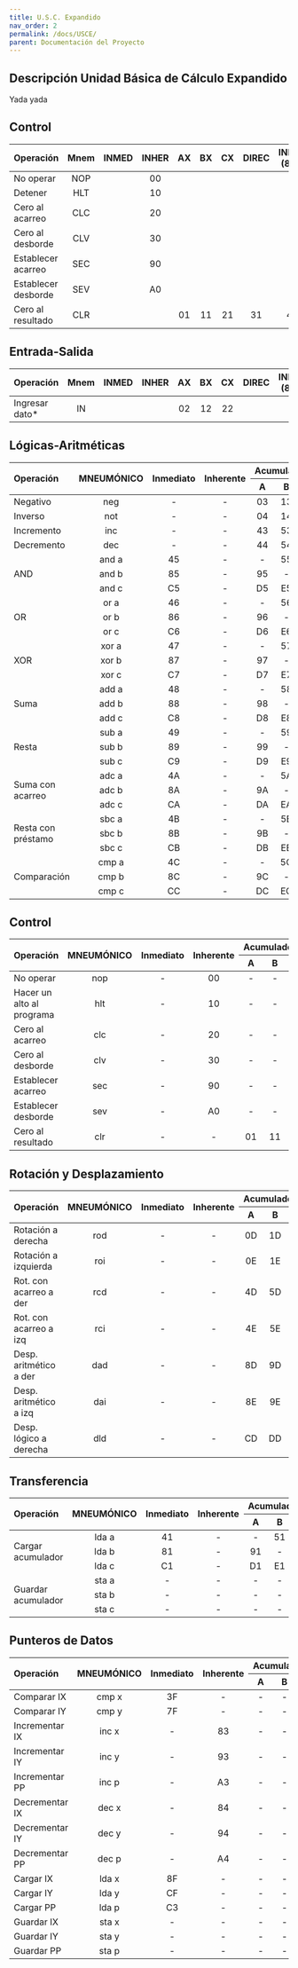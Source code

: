 ```yaml
---
title: U.S.C. Expandido
nav_order: 2
permalink: /docs/USCE/
parent: Documentación del Proyecto
---
```


## Descripción Unidad Básica de Cálculo Expandido

Yada yada

## Control

| Operación           | Mnem | INMED | INHER | AX | BX | CX | DIREC | INDEX (80_) |
|:--------------------|:----:|:-----:|:-----:|:-:|:-:|:-:|:-----:|:-----------:|
| No operar           | NOP |       | 00 | | | | | | |
| Detener             | HLT |       | 10 | | | | | | |
| Cero al acarreo     | CLC |       | 20 | | | | | | |
| Cero al desborde    | CLV |       | 30 | | | | | | |
| Establecer acarreo  | SEC |       | 90 | | | | | | |
| Establecer desborde | SEV |       | A0 | | | | | | |
| Cero al resultado   | CLR |       | | 01 | 11 | 21 | 31 | 41 | C1 |

## Entrada-Salida

| Operación      | Mnem | INMED | INHER | AX | BX | CX | DIREC | INDEX (80_) |
|:---------------|:----:|:-----:|:-----:|:-:|:-:|:-:|:-----:|:-----------:|
| Ingresar dato* | IN | | | 02 | 12 | 22 | | |

## Lógicas-Aritméticas

<table>
    <thead>
        <tr>
            <th rowspan=2 style="text-align: left;">Operación</th>
            <th rowspan=2 style="text-align: center;">MNEUMÓNICO</th>
            <th rowspan=2 style="text-align: center;">Inmediato</th>
            <th rowspan=2 style="text-align: center;">Inherente</th>
            <th colspan=3 style="text-align: center;">Acumuladores</th>
            <th rowspan=2 style="text-align: center;">Directo</th>
            <th colspan=2 style="text-align: center;">Indexado</th>
        </tr>
        <tr>
            <th style="text-align: center;">A</th>
            <th style="text-align: center;">B</th>
            <th style="text-align: center;">C</th>
            <th style="text-align: center;">IX</th>
            <th style="text-align: center;">IY</th>
        </tr>
    </thead>
    <tbody>
        <tr>
            <td style="text-align: left;">Negativo</td>
            <td style="text-align: center;">neg</td>
            <td style="text-align: center;">-</td>
            <td style="text-align: center;">-</td>
            <td style="text-align: center;">03</td>
            <td style="text-align: center;">13</td>
            <td style="text-align: center;">23</td>
            <td style="text-align: center;">33</td>
            <td style="text-align: center;">43</td>
            <td style="text-align: center;">C3</td>
        </tr>
        <tr>
            <td style="text-align: left;">Inverso</td>
            <td style="text-align: center;">not</td>
            <td style="text-align: center;">-</td>
            <td style="text-align: center;">-</td>
            <td style="text-align: center;">04</td>
            <td style="text-align: center;">14</td>
            <td style="text-align: center;">24</td>
            <td style="text-align: center;">34</td>
            <td style="text-align: center;">44</td>
            <td style="text-align: center;">C4</td>
        </tr>
        <tr>
            <td style="text-align: left;">Incremento</td>
            <td style="text-align: center;">inc</td>
            <td style="text-align: center;">-</td>
            <td style="text-align: center;">-</td>
            <td style="text-align: center;">43</td>
            <td style="text-align: center;">53</td>
            <td style="text-align: center;">63</td>
            <td style="text-align: center;">73</td>
            <td style="text-align: center;">53</td>
            <td style="text-align: center;">D3</td>
        </tr>
        <tr>
            <td style="text-align: left;">Decremento</td>
            <td style="text-align: center;">dec</td>
            <td style="text-align: center;">-</td>
            <td style="text-align: center;">-</td>
            <td style="text-align: center;">44</td>
            <td style="text-align: center;">54</td>
            <td style="text-align: center;">64</td>
            <td style="text-align: center;">74</td>
            <td style="text-align: center;">54</td>
            <td style="text-align: center;">D4</td>
        </tr>
        <tr>
            <td rowspan=3>AND</td>
            <td style="text-align: center;">and a</td>
            <td style="text-align: center;">45</td>
            <td style="text-align: center;">-</td>
            <td style="text-align: center;">-</td>
            <td style="text-align: center;">55</td>
            <td style="text-align: center;">65</td>
            <td style="text-align: center;">75</td>
            <td style="text-align: center;">05</td>
            <td style="text-align: center;">85</td>
        </tr>
        <tr>
            <td style="text-align: center;">and b</td>
            <td style="text-align: center;">85</td>
            <td style="text-align: center;">-</td>
            <td style="text-align: center;">95</td>
            <td style="text-align: center;">-</td>
            <td style="text-align: center;">A5</td>
            <td style="text-align: center;">B5</td>
            <td style="text-align: center;">15</td>
            <td style="text-align: center;">95</td>
        </tr>
        <tr>
            <td style="text-align: center;">and c</td>
            <td style="text-align: center;">C5</td>
            <td style="text-align: center;">-</td>
            <td style="text-align: center;">D5</td>
            <td style="text-align: center;">E5</td>
            <td style="text-align: center;">-</td>
            <td style="text-align: center;">F5</td>
            <td style="text-align: center;">25</td>
            <td style="text-align: center;">A5</td>
        </tr>
        <tr>
            <td rowspan=3>OR</td>
            <td style="text-align: center;">or a</td>
            <td style="text-align: center;">46</td>
            <td style="text-align: center;">-</td>
            <td style="text-align: center;">-</td>
            <td style="text-align: center;">56</td>
            <td style="text-align: center;">66</td>
            <td style="text-align: center;">76</td>
            <td style="text-align: center;">06</td>
            <td style="text-align: center;">86</td>
        </tr>
        <tr>
            <td style="text-align: center;">or b</td>
            <td style="text-align: center;">86</td>
            <td style="text-align: center;">-</td>
            <td style="text-align: center;">96</td>
            <td style="text-align: center;">-</td>
            <td style="text-align: center;">A6</td>
            <td style="text-align: center;">B6</td>
            <td style="text-align: center;">16</td>
            <td style="text-align: center;">96</td>
        </tr>
        <tr>
            <td style="text-align: center;">or c</td>
            <td style="text-align: center;">C6</td>
            <td style="text-align: center;">-</td>
            <td style="text-align: center;">D6</td>
            <td style="text-align: center;">E6</td>
            <td style="text-align: center;">-</td>
            <td style="text-align: center;">F6</td>
            <td style="text-align: center;">26</td>
            <td style="text-align: center;">A6</td>
        </tr>
        <tr>
            <td rowspan=3>XOR</td>
            <td style="text-align: center;">xor a</td>
            <td style="text-align: center;">47</td>
            <td style="text-align: center;">-</td>
            <td style="text-align: center;">-</td>
            <td style="text-align: center;">57</td>
            <td style="text-align: center;">67</td>
            <td style="text-align: center;">77</td>
            <td style="text-align: center;">07</td>
            <td style="text-align: center;">87</td>
        </tr>
        <tr>
            <td style="text-align: center;">xor b</td>
            <td style="text-align: center;">87</td>
            <td style="text-align: center;">-</td>
            <td style="text-align: center;">97</td>
            <td style="text-align: center;">-</td>
            <td style="text-align: center;">A7</td>
            <td style="text-align: center;">B7</td>
            <td style="text-align: center;">17</td>
            <td style="text-align: center;">97</td>
        </tr>
        <tr>
            <td style="text-align: center;">xor c</td>
            <td style="text-align: center;">C7</td>
            <td style="text-align: center;">-</td>
            <td style="text-align: center;">D7</td>
            <td style="text-align: center;">E7</td>
            <td style="text-align: center;">-</td>
            <td style="text-align: center;">F7</td>
            <td style="text-align: center;">27</td>
            <td style="text-align: center;">A7</td>
        </tr>
        <tr>
            <td rowspan=3>Suma</td>
            <td style="text-align: center;">add a</td>
            <td style="text-align: center;">48</td>
            <td style="text-align: center;">-</td>
            <td style="text-align: center;">-</td>
            <td style="text-align: center;">58</td>
            <td style="text-align: center;">68</td>
            <td style="text-align: center;">78</td>
            <td style="text-align: center;">08</td>
            <td style="text-align: center;">88</td>
        </tr>
        <tr>
            <td style="text-align: center;">add b</td>
            <td style="text-align: center;">88</td>
            <td style="text-align: center;">-</td>
            <td style="text-align: center;">98</td>
            <td style="text-align: center;">-</td>
            <td style="text-align: center;">A8</td>
            <td style="text-align: center;">B8</td>
            <td style="text-align: center;">18</td>
            <td style="text-align: center;">98</td>
        </tr>
        <tr>
            <td style="text-align: center;">add c</td>
            <td style="text-align: center;">C8</td>
            <td style="text-align: center;">-</td>
            <td style="text-align: center;">D8</td>
            <td style="text-align: center;">E8</td>
            <td style="text-align: center;">-</td>
            <td style="text-align: center;">F8</td>
            <td style="text-align: center;">28</td>
            <td style="text-align: center;">A8</td>
        </tr>
        <tr>
            <td rowspan=3>Resta</td>
            <td style="text-align: center;">sub a</td>
            <td style="text-align: center;">49</td>
            <td style="text-align: center;">-</td>
            <td style="text-align: center;">-</td>
            <td style="text-align: center;">59</td>
            <td style="text-align: center;">69</td>
            <td style="text-align: center;">79</td>
            <td style="text-align: center;">09</td>
            <td style="text-align: center;">89</td>
        </tr>
        <tr>
            <td style="text-align: center;">sub b</td>
            <td style="text-align: center;">89</td>
            <td style="text-align: center;">-</td>
            <td style="text-align: center;">99</td>
            <td style="text-align: center;">-</td>
            <td style="text-align: center;">A9</td>
            <td style="text-align: center;">B9</td>
            <td style="text-align: center;">19</td>
            <td style="text-align: center;">99</td>
        </tr>
        <tr>
            <td style="text-align: center;">sub c</td>
            <td style="text-align: center;">C9</td>
            <td style="text-align: center;">-</td>
            <td style="text-align: center;">D9</td>
            <td style="text-align: center;">E9</td>
            <td style="text-align: center;">-</td>
            <td style="text-align: center;">F9</td>
            <td style="text-align: center;">29</td>
            <td style="text-align: center;">A9</td>
        </tr>
        <tr>
            <td rowspan=3>Suma con acarreo</td>
            <td style="text-align: center;">adc a</td>
            <td style="text-align: center;">4A</td>
            <td style="text-align: center;">-</td>
            <td style="text-align: center;">-</td>
            <td style="text-align: center;">5A</td>
            <td style="text-align: center;">6A</td>
            <td style="text-align: center;">7A</td>
            <td style="text-align: center;">0A</td>
            <td style="text-align: center;">8A</td>
        </tr>
        <tr>
            <td style="text-align: center;">adc b</td>
            <td style="text-align: center;">8A</td>
            <td style="text-align: center;">-</td>
            <td style="text-align: center;">9A</td>
            <td style="text-align: center;">-</td>
            <td style="text-align: center;">AA</td>
            <td style="text-align: center;">BA</td>
            <td style="text-align: center;">1A</td>
            <td style="text-align: center;">9A</td>
        </tr>
        <tr>
            <td style="text-align: center;">adc c</td>
            <td style="text-align: center;">CA</td>
            <td style="text-align: center;">-</td>
            <td style="text-align: center;">DA</td>
            <td style="text-align: center;">EA</td>
            <td style="text-align: center;">-</td>
            <td style="text-align: center;">FA</td>
            <td style="text-align: center;">2A</td>
            <td style="text-align: center;">AA</td>
        </tr>
        <tr>
            <td rowspan=3>Resta con préstamo</td>
            <td style="text-align: center;">sbc a</td>
            <td style="text-align: center;">4B</td>
            <td style="text-align: center;">-</td>
            <td style="text-align: center;">-</td>
            <td style="text-align: center;">5B</td>
            <td style="text-align: center;">6B</td>
            <td style="text-align: center;">7B</td>
            <td style="text-align: center;">0B</td>
            <td style="text-align: center;">8B</td>
        </tr>
        <tr>
            <td style="text-align: center;">sbc b</td>
            <td style="text-align: center;">8B</td>
            <td style="text-align: center;">-</td>
            <td style="text-align: center;">9B</td>
            <td style="text-align: center;">-</td>
            <td style="text-align: center;">AB</td>
            <td style="text-align: center;">BB</td>
            <td style="text-align: center;">1B</td>
            <td style="text-align: center;">9B</td>
        </tr>
        <tr>
            <td style="text-align: center;">sbc c</td>
            <td style="text-align: center;">CB</td>
            <td style="text-align: center;">-</td>
            <td style="text-align: center;">DB</td>
            <td style="text-align: center;">EB</td>
            <td style="text-align: center;">-</td>
            <td style="text-align: center;">FB</td>
            <td style="text-align: center;">2B</td>
            <td style="text-align: center;">AB</td>
        </tr>
        <tr>
            <td rowspan=3>Comparación</td>
            <td style="text-align: center;">cmp a</td>
            <td style="text-align: center;">4C</td>
            <td style="text-align: center;">-</td>
            <td style="text-align: center;">-</td>
            <td style="text-align: center;">5C</td>
            <td style="text-align: center;">6C</td>
            <td style="text-align: center;">7C</td>
            <td style="text-align: center;">0C</td>
            <td style="text-align: center;">8C</td>
        </tr>
        <tr>
            <td style="text-align: center;">cmp b</td>
            <td style="text-align: center;">8C</td>
            <td style="text-align: center;">-</td>
            <td style="text-align: center;">9C</td>
            <td style="text-align: center;">-</td>
            <td style="text-align: center;">AC</td>
            <td style="text-align: center;">BC</td>
            <td style="text-align: center;">1C</td>
            <td style="text-align: center;">9C</td>
        </tr>
        <tr>
            <td style="text-align: center;">cmp c</td>
            <td style="text-align: center;">CC</td>
            <td style="text-align: center;">-</td>
            <td style="text-align: center;">DC</td>
            <td style="text-align: center;">EC</td>
            <td style="text-align: center;">-</td>
            <td style="text-align: center;">FC</td>
            <td style="text-align: center;">2C</td>
            <td style="text-align: center;">AC</td>
        </tr>
    </tbody>
</table>

## Control

<table>
    <thead>
        <tr>
            <th rowspan=2 style="text-align: left;">Operación</th>
            <th rowspan=2 style="text-align: center;">MNEUMÓNICO</th>
            <th rowspan=2 style="text-align: center;">Inmediato</th>
            <th rowspan=2 style="text-align: center;">Inherente</th>
            <th colspan=3 style="text-align: center;">Acumuladores</th>
            <th rowspan=2 style="text-align: center;">Directo</th>
            <th colspan=2 style="text-align: center;">Indexado</th>
        </tr>
        <tr>
            <th style="text-align: center;">A</th>
            <th style="text-align: center;">B</th>
            <th style="text-align: center;">C</th>
            <th style="text-align: center;">IX</th>
            <th style="text-align: center;">IY</th>
        </tr>
    </thead>
    <tbody>
        <tr>
            <td style="text-align: left;">No operar</td>
            <td style="text-align: center;">nop</td>
            <td style="text-align: center;">-</td>
            <td style="text-align: center;">00</td>
            <td style="text-align: center;">-</td>
            <td style="text-align: center;">-</td>
            <td style="text-align: center;">-</td>
            <td style="text-align: center;">-</td>
            <td style="text-align: center;">-</td>
            <td style="text-align: center;">-</td>
        </tr>
        <tr>
            <td style="text-align: left;">Hacer un alto al programa</td>
            <td style="text-align: center;">hlt</td>
            <td style="text-align: center;">-</td>
            <td style="text-align: center;">10</td>
            <td style="text-align: center;">-</td>
            <td style="text-align: center;">-</td>
            <td style="text-align: center;">-</td>
            <td style="text-align: center;">-</td>
            <td style="text-align: center;">-</td>
            <td style="text-align: center;">-</td>
        </tr>
        <tr>
            <td style="text-align: left;">Cero al acarreo</td>
            <td style="text-align: center;">clc</td>
            <td style="text-align: center;">-</td>
            <td style="text-align: center;">20</td>
            <td style="text-align: center;">-</td>
            <td style="text-align: center;">-</td>
            <td style="text-align: center;">-</td>
            <td style="text-align: center;">-</td>
            <td style="text-align: center;">-</td>
            <td style="text-align: center;">-</td>
        </tr>
        <tr>
            <td style="text-align: left;">Cero al desborde</td>
            <td style="text-align: center;">clv</td>
            <td style="text-align: center;">-</td>
            <td style="text-align: center;">30</td>
            <td style="text-align: center;">-</td>
            <td style="text-align: center;">-</td>
            <td style="text-align: center;">-</td>
            <td style="text-align: center;">-</td>
            <td style="text-align: center;">-</td>
            <td style="text-align: center;">-</td>
        </tr>
        <tr>
            <td style="text-align: left;">Establecer acarreo</td>
            <td style="text-align: center;">sec</td>
            <td style="text-align: center;">-</td>
            <td style="text-align: center;">90</td>
            <td style="text-align: center;">-</td>
            <td style="text-align: center;">-</td>
            <td style="text-align: center;">-</td>
            <td style="text-align: center;">-</td>
            <td style="text-align: center;">-</td>
            <td style="text-align: center;">-</td>
        </tr>
        <tr>
            <td style="text-align: left;">Establecer desborde</td>
            <td style="text-align: center;">sev</td>
            <td style="text-align: center;">-</td>
            <td style="text-align: center;">A0</td>
            <td style="text-align: center;">-</td>
            <td style="text-align: center;">-</td>
            <td style="text-align: center;">-</td>
            <td style="text-align: center;">-</td>
            <td style="text-align: center;">-</td>
            <td style="text-align: center;">-</td>
        </tr>
        <tr>
            <td style="text-align: left;">Cero al resultado</td>
            <td style="text-align: center;">clr</td>
            <td style="text-align: center;">-</td>
            <td style="text-align: center;">-</td>
            <td style="text-align: center;">01</td>
            <td style="text-align: center;">11</td>
            <td style="text-align: center;">21</td>
            <td style="text-align: center;">31</td>
            <td style="text-align: center;">41</td>
            <td style="text-align: center;">C1</td>
        </tr>
    </tbody>
</table>

## Rotación y Desplazamiento

<table>
    <thead>
        <tr>
            <th rowspan=2 style="text-align: left;">Operación</th>
            <th rowspan=2 style="text-align: center;">MNEUMÓNICO</th>
            <th rowspan=2 style="text-align: center;">Inmediato</th>
            <th rowspan=2 style="text-align: center;">Inherente</th>
            <th colspan=3 style="text-align: center;">Acumuladores</th>
            <th rowspan=2 style="text-align: center;">Directo</th>
            <th colspan=2 style="text-align: center;">Indexado</th>
        </tr>
        <tr>
            <th style="text-align: center;">A</th>
            <th style="text-align: center;">B</th>
            <th style="text-align: center;">C</th>
            <th style="text-align: center;">IX</th>
            <th style="text-align: center;">IY</th>
        </tr>
    </thead>
    <tbody>
        <tr>
            <td style="text-align: left;">Rotación a derecha</td>
            <td style="text-align: center;">rod</td>
            <td style="text-align: center;">-</td>
            <td style="text-align: center;">-</td>
            <td style="text-align: center;">0D</td>
            <td style="text-align: center;">1D</td>
            <td style="text-align: center;">2D</td>
            <td style="text-align: center;">3D</td>
            <td style="text-align: center;">4D</td>
            <td style="text-align: center;">CD</td>
        </tr>
        <tr>
            <td style="text-align: left;">Rotación a izquierda</td>
            <td style="text-align: center;">roi</td>
            <td style="text-align: center;">-</td>
            <td style="text-align: center;">-</td>
            <td style="text-align: center;">0E</td>
            <td style="text-align: center;">1E</td>
            <td style="text-align: center;">2E</td>
            <td style="text-align: center;">3E</td>
            <td style="text-align: center;">4E</td>
            <td style="text-align: center;">CE</td>
        </tr>
        <tr>
            <td style="text-align: left;">Rot. con acarreo a der</td>
            <td style="text-align: center;">rcd</td>
            <td style="text-align: center;">-</td>
            <td style="text-align: center;">-</td>
            <td style="text-align: center;">4D</td>
            <td style="text-align: center;">5D</td>
            <td style="text-align: center;">6D</td>
            <td style="text-align: center;">7D</td>
            <td style="text-align: center;">5D</td>
            <td style="text-align: center;">DD</td>
        </tr>
        <tr>
            <td style="text-align: left;">Rot. con acarreo a izq</td>
            <td style="text-align: center;">rci</td>
            <td style="text-align: center;">-</td>
            <td style="text-align: center;">-</td>
            <td style="text-align: center;">4E</td>
            <td style="text-align: center;">5E</td>
            <td style="text-align: center;">6E</td>
            <td style="text-align: center;">7E</td>
            <td style="text-align: center;">5E</td>
            <td style="text-align: center;">DE</td>
        </tr>
        <tr>
            <td style="text-align: left;">Desp. aritmético a der</td>
            <td style="text-align: center;">dad</td>
            <td style="text-align: center;">-</td>
            <td style="text-align: center;">-</td>
            <td style="text-align: center;">8D</td>
            <td style="text-align: center;">9D</td>
            <td style="text-align: center;">AD</td>
            <td style="text-align: center;">BD</td>
            <td style="text-align: center;">6D</td>
            <td style="text-align: center;">ED</td>
        </tr>
        <tr>
            <td style="text-align: left;">Desp. aritmético a izq</td>
            <td style="text-align: center;">dai</td>
            <td style="text-align: center;">-</td>
            <td style="text-align: center;">-</td>
            <td style="text-align: center;">8E</td>
            <td style="text-align: center;">9E</td>
            <td style="text-align: center;">AE</td>
            <td style="text-align: center;">BE</td>
            <td style="text-align: center;">6E</td>
            <td style="text-align: center;">EE</td>
        </tr>
        <tr>
            <td style="text-align: left;">Desp. lógico a derecha</td>
            <td style="text-align: center;">dld</td>
            <td style="text-align: center;">-</td>
            <td style="text-align: center;">-</td>
            <td style="text-align: center;">CD</td>
            <td style="text-align: center;">DD</td>
            <td style="text-align: center;">ED</td>
            <td style="text-align: center;">FD</td>
            <td style="text-align: center;">7D</td>
            <td style="text-align: center;">FD</td>
        </tr>
    </tbody>
</table>

## Transferencia

<table>
    <thead>
        <tr>
            <th rowspan=2 style="text-align: left;">Operación</th>
            <th rowspan=2 style="text-align: center;">MNEUMÓNICO</th>
            <th rowspan=2 style="text-align: center;">Inmediato</th>
            <th rowspan=2 style="text-align: center;">Inherente</th>
            <th colspan=3 style="text-align: center;">Acumuladores</th>
            <th rowspan=2 style="text-align: center;">Directo</th>
            <th colspan=2 style="text-align: center;">Indexado</th>
        </tr>
        <tr>
            <th style="text-align: center;">A</th>
            <th style="text-align: center;">B</th>
            <th style="text-align: center;">C</th>
            <th style="text-align: center;">IX</th>
            <th style="text-align: center;">IY</th>
        </tr>
    </thead>
    <tbody>
        <tr>
            <td rowspan=3 style="text-align: left;">Cargar acumulador</td>
            <td style="text-align: center;">lda a</td>
            <td style="text-align: center;">41</td>
            <td style="text-align: center;">-</td>
            <td style="text-align: center;">-</td>
            <td style="text-align: center;">51</td>
            <td style="text-align: center;">61</td>
            <td style="text-align: center;">71</td>
            <td style="text-align: center;">01</td>
            <td style="text-align: center;">81</td>
        </tr>
        <tr>
            <td style="text-align: center;">lda b</td>
            <td style="text-align: center;">81</td>
            <td style="text-align: center;">-</td>
            <td style="text-align: center;">91</td>
            <td style="text-align: center;">-</td>
            <td style="text-align: center;">A1</td>
            <td style="text-align: center;">B1</td>
            <td style="text-align: center;">11</td>
            <td style="text-align: center;">91</td>
        </tr>
        <tr>
            <td style="text-align: center;">lda c</td>
            <td style="text-align: center;">C1</td>
            <td style="text-align: center;">-</td>
            <td style="text-align: center;">D1</td>
            <td style="text-align: center;">E1</td>
            <td style="text-align: center;">-</td>
            <td style="text-align: center;">F1</td>
            <td style="text-align: center;">21</td>
            <td style="text-align: center;">A1</td>
        </tr>
        <tr>
            <td rowspan=3 style="text-align: left;">Guardar acumulador</td>
            <td style="text-align: center;">sta a</td>
            <td style="text-align: center;">-</td>
            <td style="text-align: center;">-</td>
            <td style="text-align: center;">-</td>
            <td style="text-align: center;">-</td>
            <td style="text-align: center;">-</td>
            <td style="text-align: center;">72</td>
            <td style="text-align: center;">02</td>
            <td style="text-align: center;">82</td>
        </tr>
        <tr>
            <td style="text-align: center;">sta b</td>
            <td style="text-align: center;">-</td>
            <td style="text-align: center;">-</td>
            <td style="text-align: center;">-</td>
            <td style="text-align: center;">-</td>
            <td style="text-align: center;">-</td>
            <td style="text-align: center;">B2</td>
            <td style="text-align: center;">12</td>
            <td style="text-align: center;">92</td>
        </tr>
        <tr>
            <td style="text-align: center;">sta c</td>
            <td style="text-align: center;">-</td>
            <td style="text-align: center;">-</td>
            <td style="text-align: center;">-</td>
            <td style="text-align: center;">-</td>
            <td style="text-align: center;">-</td>
            <td style="text-align: center;">F2</td>
            <td style="text-align: center;">22</td>
            <td style="text-align: center;">A2</td>
        </tr>
    </tbody>
</table>

## Punteros de Datos

<table>
    <thead>
        <tr>
            <th rowspan=2 style="text-align: left;">Operación</th>
            <th rowspan=2 style="text-align: center;">MNEUMÓNICO</th>
            <th rowspan=2 style="text-align: center;">Inmediato</th>
            <th rowspan=2 style="text-align: center;">Inherente</th>
            <th colspan=3 style="text-align: center;">Acumuladores</th>
            <th rowspan=2 style="text-align: center;">Directo</th>
            <th colspan=2 style="text-align: center;">Indexado</th>
        </tr>
        <tr>
            <th style="text-align: center;">A</th>
            <th style="text-align: center;">B</th>
            <th style="text-align: center;">C</th>
            <th style="text-align: center;">IX</th>
            <th style="text-align: center;">IY</th>
        </tr>
    </thead>
    <tbody>
        <tr>
            <td style="text-align: left;">Comparar IX</td>
            <td style="text-align: center;">cmp x</td>
            <td style="text-align: center;">3F</td>
            <td style="text-align: center;">-</td>
            <td style="text-align: center;">-</td>
            <td style="text-align: center;">-</td>
            <td style="text-align: center;">-</td>
            <td style="text-align: center;">-</td>
            <td style="text-align: center;">-</td>
            <td style="text-align: center;">-</td>
        </tr>
        <tr>
            <td style="text-align: left;">Comparar IY</td>
            <td style="text-align: center;">cmp y</td>
            <td style="text-align: center;">7F</td>
            <td style="text-align: center;">-</td>
            <td style="text-align: center;">-</td>
            <td style="text-align: center;">-</td>
            <td style="text-align: center;">-</td>
            <td style="text-align: center;">-</td>
            <td style="text-align: center;">-</td>
            <td style="text-align: center;">-</td>
        </tr>
        <tr>
            <td style="text-align: left;">Incrementar IX</td>
            <td style="text-align: center;">inc x</td>
            <td style="text-align: center;">-</td>
            <td style="text-align: center;">83</td>
            <td style="text-align: center;">-</td>
            <td style="text-align: center;">-</td>
            <td style="text-align: center;">-</td>
            <td style="text-align: center;">-</td>
            <td style="text-align: center;">-</td>
            <td style="text-align: center;">-</td>
        </tr>
        <tr>
            <td style="text-align: left;">Incrementar IY</td>
            <td style="text-align: center;">inc y</td>
            <td style="text-align: center;">-</td>
            <td style="text-align: center;">93</td>
            <td style="text-align: center;">-</td>
            <td style="text-align: center;">-</td>
            <td style="text-align: center;">-</td>
            <td style="text-align: center;">-</td>
            <td style="text-align: center;">-</td>
            <td style="text-align: center;">-</td>
        </tr>
        <tr>
            <td style="text-align: left;">Incrementar PP</td>
            <td style="text-align: center;">inc p</td>
            <td style="text-align: center;">-</td>
            <td style="text-align: center;">A3</td>
            <td style="text-align: center;">-</td>
            <td style="text-align: center;">-</td>
            <td style="text-align: center;">-</td>
            <td style="text-align: center;">-</td>
            <td style="text-align: center;">-</td>
            <td style="text-align: center;">-</td>
        </tr>
        <tr>
            <td style="text-align: left;">Decrementar IX</td>
            <td style="text-align: center;">dec x</td>
            <td style="text-align: center;">-</td>
            <td style="text-align: center;">84</td>
            <td style="text-align: center;">-</td>
            <td style="text-align: center;">-</td>
            <td style="text-align: center;">-</td>
            <td style="text-align: center;">-</td>
            <td style="text-align: center;">-</td>
            <td style="text-align: center;">-</td>
        </tr>
        <tr>
            <td style="text-align: left;">Decrementar IY</td>
            <td style="text-align: center;">dec y</td>
            <td style="text-align: center;">-</td>
            <td style="text-align: center;">94</td>
            <td style="text-align: center;">-</td>
            <td style="text-align: center;">-</td>
            <td style="text-align: center;">-</td>
            <td style="text-align: center;">-</td>
            <td style="text-align: center;">-</td>
            <td style="text-align: center;">-</td>
        </tr>
        <tr>
            <td style="text-align: left;">Decrementar PP</td>
            <td style="text-align: center;">dec p</td>
            <td style="text-align: center;">-</td>
            <td style="text-align: center;">A4</td>
            <td style="text-align: center;">-</td>
            <td style="text-align: center;">-</td>
            <td style="text-align: center;">-</td>
            <td style="text-align: center;">-</td>
            <td style="text-align: center;">-</td>
            <td style="text-align: center;">-</td>
        </tr>
        <tr>
            <td style="text-align: left;">Cargar IX</td>
            <td style="text-align: center;">lda x</td>
            <td style="text-align: center;">8F</td>
            <td style="text-align: center;">-</td>
            <td style="text-align: center;">-</td>
            <td style="text-align: center;">-</td>
            <td style="text-align: center;">-</td>
            <td style="text-align: center;">BF</td>
            <td style="text-align: center;">-</td>
            <td style="text-align: center;">-</td>
        </tr>
        <tr>
            <td style="text-align: left;">Cargar IY</td>
            <td style="text-align: center;">lda y</td>
            <td style="text-align: center;">CF</td>
            <td style="text-align: center;">-</td>
            <td style="text-align: center;">-</td>
            <td style="text-align: center;">-</td>
            <td style="text-align: center;">-</td>
            <td style="text-align: center;">FF</td>
            <td style="text-align: center;">-</td>
            <td style="text-align: center;">-</td>
        </tr>
        <tr>
            <td style="text-align: left;">Cargar PP</td>
            <td style="text-align: center;">lda p</td>
            <td style="text-align: center;">C3</td>
            <td style="text-align: center;">-</td>
            <td style="text-align: center;">-</td>
            <td style="text-align: center;">-</td>
            <td style="text-align: center;">-</td>
            <td style="text-align: center;">F3</td>
            <td style="text-align: center;">-</td>
            <td style="text-align: center;">-</td>
        </tr>
        <tr>
            <td style="text-align: left;">Guardar IX</td>
            <td style="text-align: center;">sta x</td>
            <td style="text-align: center;">-</td>
            <td style="text-align: center;">-</td>
            <td style="text-align: center;">-</td>
            <td style="text-align: center;">-</td>
            <td style="text-align: center;">-</td>
            <td style="text-align: center;">B0</td>
            <td style="text-align: center;">-</td>
            <td style="text-align: center;">-</td>
        </tr>
        <tr>
            <td style="text-align: left;">Guardar IY</td>
            <td style="text-align: center;">sta y</td>
            <td style="text-align: center;">-</td>
            <td style="text-align: center;">-</td>
            <td style="text-align: center;">-</td>
            <td style="text-align: center;">-</td>
            <td style="text-align: center;">-</td>
            <td style="text-align: center;">F0</td>
            <td style="text-align: center;">-</td>
            <td style="text-align: center;">-</td>
        </tr>
        <tr>
            <td style="text-align: left;">Guardar PP</td>
            <td style="text-align: center;">sta p</td>
            <td style="text-align: center;">-</td>
            <td style="text-align: center;">-</td>
            <td style="text-align: center;">-</td>
            <td style="text-align: center;">-</td>
            <td style="text-align: center;">-</td>
            <td style="text-align: center;">F4</td>
            <td style="text-align: center;">-</td>
            <td style="text-align: center;">-</td>
        </tr>
    </tbody>
</table>
